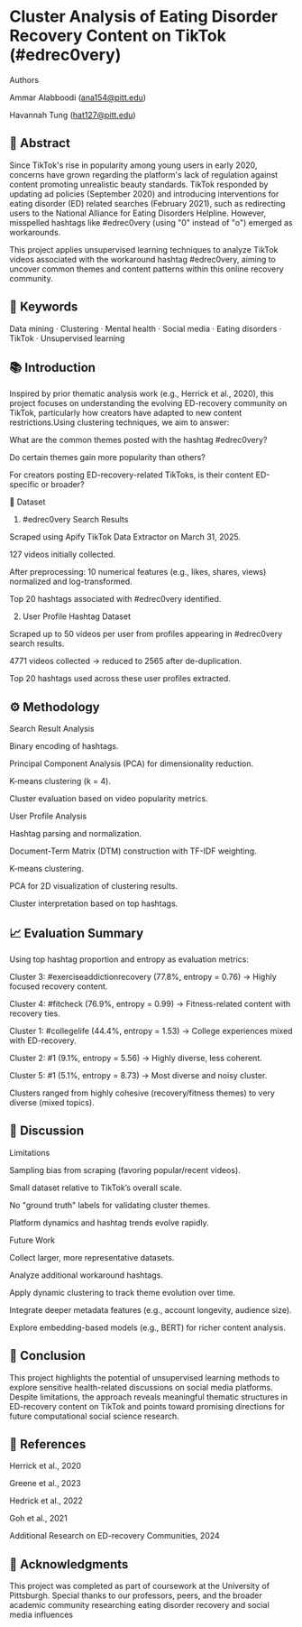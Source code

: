 # Cluster Analysis of Eating Disorder Recovery Content on TikTok (#edrec0very)

Authors

Ammar Alabboodi (ana154@pitt.edu)

Havannah Tung (hat127@pitt.edu)

## 📖 Abstract

Since TikTok's rise in popularity among young users in early 2020, concerns have grown regarding the platform's lack of regulation against content promoting unrealistic beauty standards. TikTok responded by updating ad policies (September 2020) and introducing interventions for eating disorder (ED) related searches (February 2021), such as redirecting users to the National Alliance for Eating Disorders Helpline. However, misspelled hashtags like #edrec0very (using "0" instead of "o") emerged as workarounds.

This project applies unsupervised learning techniques to analyze TikTok videos associated with the workaround hashtag #edrec0very, aiming to uncover common themes and content patterns within this online recovery community.

## 🔑 Keywords

Data mining · Clustering · Mental health · Social media · Eating disorders · TikTok · Unsupervised learning

## 📚 Introduction

Inspired by prior thematic analysis work (e.g., Herrick et al., 2020), this project focuses on understanding the evolving ED-recovery community on TikTok, particularly how creators have adapted to new content restrictions.Using clustering techniques, we aim to answer:

What are the common themes posted with the hashtag #edrec0very?

Do certain themes gain more popularity than others?

For creators posting ED-recovery-related TikToks, is their content ED-specific or broader?

📂 Dataset

1. #edrec0very Search Results

Scraped using Apify TikTok Data Extractor on March 31, 2025.

127 videos initially collected.

After preprocessing: 10 numerical features (e.g., likes, shares, views) normalized and log-transformed.

Top 20 hashtags associated with #edrec0very identified.

2. User Profile Hashtag Dataset

Scraped up to 50 videos per user from profiles appearing in #edrec0very search results.

4771 videos collected → reduced to 2565 after de-duplication.

Top 20 hashtags used across these user profiles extracted.

## ⚙️ Methodology

Search Result Analysis

Binary encoding of hashtags.

Principal Component Analysis (PCA) for dimensionality reduction.

K-means clustering (k = 4).

Cluster evaluation based on video popularity metrics.

User Profile Analysis

Hashtag parsing and normalization.

Document-Term Matrix (DTM) construction with TF-IDF weighting.

K-means clustering.

PCA for 2D visualization of clustering results.

Cluster interpretation based on top hashtags.

## 📈 Evaluation Summary

Using top hashtag proportion and entropy as evaluation metrics:

Cluster 3: #exerciseaddictionrecovery (77.8%, entropy = 0.76) → Highly focused recovery content.

Cluster 4: #fitcheck (76.9%, entropy = 0.99) → Fitness-related content with recovery ties.

Cluster 1: #collegelife (44.4%, entropy = 1.53) → College experiences mixed with ED-recovery.

Cluster 2: #1 (9.1%, entropy = 5.56) → Highly diverse, less coherent.

Cluster 5: #1 (5.1%, entropy = 8.73) → Most diverse and noisy cluster.

Clusters ranged from highly cohesive (recovery/fitness themes) to very diverse (mixed topics).

## 💬 Discussion

Limitations

Sampling bias from scraping (favoring popular/recent videos).

Small dataset relative to TikTok’s overall scale.

No "ground truth" labels for validating cluster themes.

Platform dynamics and hashtag trends evolve rapidly.

Future Work

Collect larger, more representative datasets.

Analyze additional workaround hashtags.

Apply dynamic clustering to track theme evolution over time.

Integrate deeper metadata features (e.g., account longevity, audience size).

Explore embedding-based models (e.g., BERT) for richer content analysis.

## 📝 Conclusion

This project highlights the potential of unsupervised learning methods to explore sensitive health-related discussions on social media platforms. Despite limitations, the approach reveals meaningful thematic structures in ED-recovery content on TikTok and points toward promising directions for future computational social science research.

## 📖 References

Herrick et al., 2020

Greene et al., 2023

Hedrick et al., 2022

Goh et al., 2021

Additional Research on ED-recovery Communities, 2024

## 📣 Acknowledgments

This project was completed as part of coursework at the University of Pittsburgh. Special thanks to our professors, peers, and the broader academic community researching eating disorder recovery and social media influences
